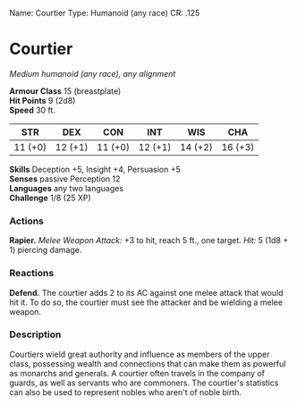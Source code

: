 Name: Courtier
Type: Humanoid (any race)
CR: .125

# Courtier 
_Medium humanoid (any race), any alignment_

**Armour Class** 15 (breastplate)    
**Hit Points** 9 (2d8)    
**Speed** 30 ft. 

| STR     | DEX     | CON     | INT     | WIS     | CHA     |
|---------|---------|---------|---------|---------|---------|
| 11 (+0) | 12 (+1) | 11 (+0) | 12 (+1) | 14 (+2) | 16 (+3) |   

**Skills** Deception +5, Insight +4, Persuasion +5    
**Senses** passive Perception 12    
**Languages** any two languages    
**Challenge** 1/8 (25 XP) 

### Actions 
**Rapier.** _Melee Weapon Attack:_ +3 to hit, reach 5 ft., one target. _Hit:_ 5 (1d8 + 1) piercing damage. 

### Reactions 
**Defend.** The courtier adds 2 to its AC against one melee attack that would hit it. To do so, the courtier must see the attacker and be wielding a melee weapon. 

### Description
Courtiers wield great authority and influence as members of the upper class, possessing wealth and connections that can make them as powerful as monarchs and generals. A courtier often travels in the company of guards, as well as servants who are commoners. The courtier's statistics can also be used to represent nobles who aren't of noble birth.